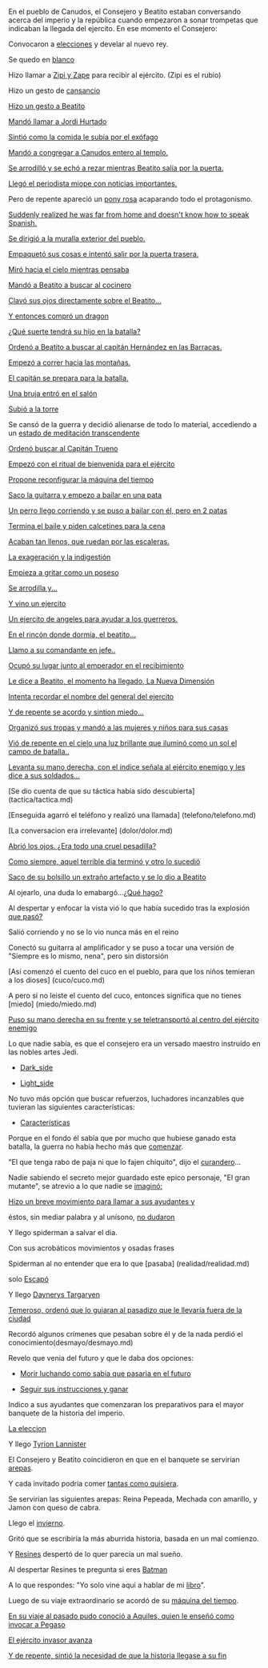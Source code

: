 En el pueblo de Canudos, el Consejero y Beatito estaban conversando acerca del imperio y la
república cuando empezaron a sonar trompetas que indicaban la llegada del ejercito. En ese momento
el Consejero:

Convocaron a [elecciones](elecciones/elecciones.md) y develar al nuevo rey.

Se quedo en [blanco](blanco/blanco.md)

Hizo llamar a [Zipi y Zape](zipizape/zipizape.md) para recibir al ejército.
(Zipi es el rubio)

Hizo un gesto de [cansancio](cansancio/cansancio.md)

[Hizo un gesto a Beatito](revolucion/revolucion.md)

[Mandó llamar a Jordi Hurtado](jordiHurtado/jordiHurtado.md)

[Sintió como la comida le subía por el exófago](comida/comida.md)

[Mandó a congregar a Canudos entero al templo.](templo/templo.md)

[Se arrodilló y se echó a rezar mientras Beatito salía por la puerta.](rezando/rezando.md)

[Llegó el periodista miope con noticias importantes.](noticias/noticias.md)

Pero de repente apareció un [pony rosa](ponyrosa/ponyrosa.md) acaparando todo el protagonismo.

[Suddenly realized he was far from home
and doesn't know how to speak Spanish.](../english/TheEpicSax/111_TheEpicSaxGuyArrives.md)

[Se dirigió a la muralla exterior del pueblo.](muralla/muralla.md)

[Empaquetó sus cosas e intentó salir por la puerta trasera.](huida/puerta.md)

[Miró hacia el cielo mientras pensaba](pensamiento/guerra.md)

[Mandó a Beatito a buscar al cocinero](cocinero/cocinero.md)

[Clavó sus ojos directamente sobre el Beatito...](rebelion/inicio-rebelion.md)

[Y entonces compró un dragon](dragon/dragon.md)

[¿Qué suerte tendrá su hijo en la batalla?](hijo/hijo.md)

[Ordenó a Beatito a buscar al capitán Hernández en las Barracas.](barracas/capitan.md)

[Empezó a correr hacia las montañas.](montanas/montanas.md)

[El capitán se prepara para la batalla.](heroe/heroe.md)

[Una bruja entró en el salón](bruja/bruja.md)

[Subió a la torre](torre/torre.md)

Se cansó de la guerra y decidió alienarse de todo lo material, 
accediendo a un [estado de meditación transcendente](transcender/transcender.md)

[Ordenó buscar al Capitán Trueno](capitan/trueno.md)

[Empezó con el ritual de bienvenida para el ejército](ritual/ritual.md)

[Propone reconfigurar la máquina del tiempo](maquina/maquina.md)

[Saco la guitarra y empezo a bailar en una pata](bailar/bailar.md)

[Un perro llego corriendo y se puso a bailar con él, pero en 2 patas](perro/perro.md)

[Termina el baile y piden calcetines para la cena](calcetines/calcetines.md)

[Acaban tan llenos, que ruedan por las escaleras.](rodar/rodar.md)

[La exageración y la indigestión](exageracion/exageracion.md)

[Empieza a gritar como un poseso](poseso/poseso.md)

[Se arrodilla y...](rogando/rogando.md)

[Y vino un ejercito](ejercito/ejercito.md)

[Un ejercito de angeles para ayudar a los guerreros.](angeles/angeles.md)

[En el rincón donde dormía, el beatito...](beatito/beatito.md)

[Llamo a su comandante en jefe..](comandante/comandante.md)

[Ocupó su lugar junto al emperador en el recibimiento](recibimiento/recibimiento.md)

[Le dice a Beatito, el momento ha llegado, La Nueva Dimensión](dimension/dimension.md)

[Intenta recordar el nombre del general del ejercito](general/general.md)

[Y de repente se acordo y sintion miedo...](kraken/kraken.md)

[Organizó sus tropas y mandó a las mujeres y niños para sus casas](mujeres/mujeres.md)

[Vió de repente en el cielo una luz brillante que iluminó como un sol el campo de batalla..](cielo/cielo.md)

[Levanta su mano derecha, con el indice señala al ejército enemigo y les dice a sus soldados...](soldados/soldados.md)

[Se dio cuenta de que su táctica había sido descubierta] (tactica/tactica.md)

[Enseguida agarró el teléfono y realizó una llamada] (telefono/telefono.md)

[La conversacion era irrelevante] (dolor/dolor.md)

[Abrió los ojos. ¿Era todo una cruel pesadilla?](pesadilla/pesadilla.md)

[Como siempre, aquel terrible dia terminó y otro lo sucedió](termino/termino.md)

[Saco de su bolsillo un extraño artefacto y se lo dio a Beatito](artefacto/artefacto.md)

Al ojearlo, una duda lo emabargó...[¿Qué hago?](duda/duda.md)

Al despertar y enfocar la vista vió lo que había sucedido tras la 
explosión [que pasó?](explosion/explosion.md)

Salió corriendo y no se lo vio nunca más en el reino

Conectó su guitarra al amplificador y se puso a tocar una versión de "Siempre es lo mismo, nena", pero sin distorsión

[Así comenzó el cuento del cuco en el pueblo, para que los niños temieran a los dioses] (cuco/cuco.md)

A pero si no leiste el cuento del cuco, entonces significa que no tienes [miedo] (miedo/miedo.md)

[Puso su mano derecha en su frente y se teletransportó al centro del ejército enemigo](pelea_epica/pelea_epica.md)

Lo que nadie sabía, es que el consejero era un versado maestro instruído en las nobles artes Jedi. 

- [Dark_side](dark_side/dark_side.md)

- [Light_side](light_side/light_side.md)

No tuvo más opción que buscar refuerzos, luchadores incanzables que tuvieran las siguientes características:

- [Características](caracteristicas/caracteristicas.md)

Porque en el fondo él sabía que por mucho que hubiese ganado esta batalla,
 la guerra no había hecho más que [comenzar](guerra/duracion.md).

"El que tenga rabo de paja ni que lo fajen chiquito", 
dijo el [curandero](curandero/curandero.md)...

Nadie sabiendo el secreto mejor guardado este epico personaje, "El gran mutante", 
se atrevio a lo que nadie se [imaginó:](Mutantes/Mutantes.md)

[Hizo un breve movimiento para llamar a sus ayudantes y](ayudantes/ayudantes.md)

éstos, sin mediar palabra y al unísono, [no dudaron](ayudantes_accion/ayudantes_accion.md)

Y llego spiderman a salvar el dia.

Con sus acrobáticos movimientos y osadas frases

Spiderman al no entender que era lo que [pasaba] (realidad/realidad.md)

solo [Escapó](escapo/escapo.md)

Y llego [Daynerys Targaryen](thrones/daynerys.md)

[Temeroso, ordenó que lo guiaran al pasadizo que le llevaría fuera de la ciudad](pasadizo/pasadizo.md)

Recordó algunos crímenes que pesaban sobre él y de la nada perdió el conocimiento(desmayo/desmayo.md)

Revelo que venia del futuro y que le daba dos opciones: 
- [Morir luchando como sabia que pasaria en el futuro](time/time.md)

- [Seguir sus instrucciones y ganar](time1/time1.md)

Indico a sus ayudantes que comenzaran los preparativos para el mayor banquete de la historia del imperio.

[La eleccion](eleccion/eleccion.md)

Y llego [Tyrion Lannister](Tyrion/Tyrion.md) 

El Consejero y Beatito coincidieron en que en el banquete se servirian [arepas](https://es.wikipedia.org/wiki/Arepa).

Y cada invitado podria comer [tantas como quisiera](exageracion/exageracion.md).


Se servirian las siguientes arepas: Reina Pepeada, Mechada con amarillo, y Jamon con queso de cabra.

Llego el [invierno](inverlandia/inverlandia.md).

Gritó que se escribiría la más aburrida historia, basada en un mal comienzo.

Y [Resines](resines/resines.md) despertó de lo quer parecía un mal sueño.

Al despertar Resines te pregunta si eres [Batman](batman/Batman.md)

A lo que respondes: "Yo solo vine aquí a hablar de mi [libro](libro/libro.md)".

Luego de su viaje extraordinario se acordó de su [máquina del tiempo](maquina/tiempo/maquina_del_tiempo.md).

[En su viaje al pasado pudo conoció a Aquiles, quien le enseñó como invocar a Pegaso](pegaso/pegaso.md)

[El ejército invasor avanza](ejercito-invasor/ejercito-invasor.md)

[Y de repente, sintió la necesidad de que la historia llegase a su fin](fin/fin.md)
